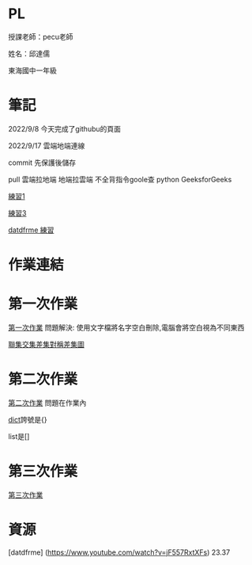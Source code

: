 # PL
授課老師：pecu老師

姓名：邱達儒

東海國中一年級

# 筆記
2022/9/8
今天完成了githubu的頁面

2022/9/17
雲端地端連線

commit 先保護後儲存

pull 雲端拉地端 地端拉雲端
不全背指令goole查  python GeeksforGeeks


[練習1](https://github.com/QiuDaru/PL/blob/main/python01.ipynb)

[練習3](https://github.com/QiuDaru/PL/blob/main/%E7%B7%B4%E7%BF%923.ipynb)

[datdfrme 練習](https://github.com/QiuDaru/PL/blob/main/ds%E7%B7%B4%E7%BF%92.ipynb)

# 作業連結
# 第一次作業
[第一次作業](https://github.com/QiuDaru/PL/blob/main/%E7%AC%AC%E4%B8%80%E5%80%8B%E4%BD%9C%E6%A5%AD.ipynb)
問題解決: 使用文字檔將名字空白刪除,電腦會將空白視為不同東西

[聯集交集差集對稱差集圖](https://raw.githubusercontent.com/QiuDaru/PL/main/set-01.webp)
# 第二次作業
[第二次作業](https://github.com/QiuDaru/PL/blob/main/homework2.ipynb)
問題在作業內

[dict](https://github.com/QiuDaru/PL/blob/main/%E8%9E%A2%E5%B9%95%E6%93%B7%E5%8F%96%E7%95%AB%E9%9D%A2%202023-05-21%20133410.png)誇號是{}

list是[]
# 第三次作業
[第三次作業](https://github.com/QiuDaru/PL/blob/main/homework3.ipynb)
# 資源

[datdfrme]  (https://www.youtube.com/watch?v=jF557RxtXFs)  23.37
